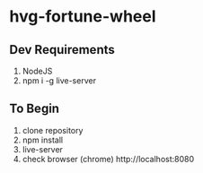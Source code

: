 # hvg-fortune-wheel

## Dev Requirements

1. NodeJS
2. npm i -g live-server

## To Begin

1. clone repository
2. npm install
3. live-server
4. check browser (chrome) http://localhost:8080
